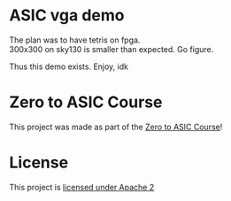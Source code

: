 # ASIC vga demo
The plan was to have tetris on fpga.  
300x300 on sky130 is smaller than expected. Go figure.

Thus this demo exists.
Enjoy, idk

# Zero to ASIC Course

This project was made as part of the [Zero to ASIC Course](https://zerotoasiccourse.com)!

# License

This project is [licensed under Apache 2](LICENSE)

